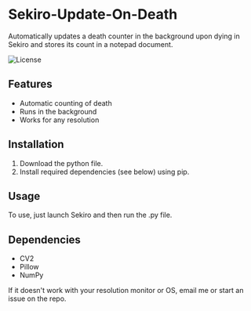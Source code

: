 # Sekiro-Update-On-Death
Automatically updates a death counter in the background upon dying in Sekiro and stores its count in a notepad document.

![License](https://img.shields.io/github/license/AlexMusabelliu/Sekiro-Update-On-Death?style=plastic)

## Features
* Automatic counting of death
* Runs in the background
* Works for any resolution

## Installation
1. Download the python file.
2. Install required dependencies (see below) using pip.

## Usage
To use, just launch Sekiro and then run the .py file.

## Dependencies
* CV2
* Pillow
* NumPy

If it doesn't work with your resolution monitor or OS, email me or start an issue on the repo.
